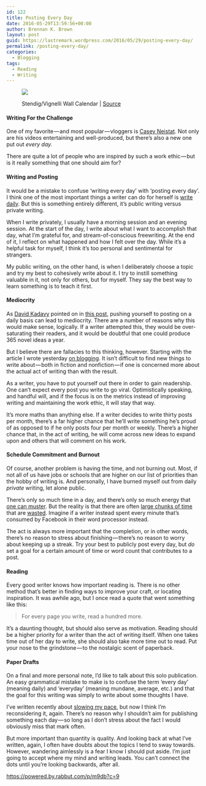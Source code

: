 ```yaml
---
id: 122
title: Posting Every Day
date: 2016-05-29T13:59:56+00:00
author: Brennan K. Brown
layout: post
guid: https://lastremark.wordpress.com/2016/05/29/posting-every-day/
permalink: /posting-every-day/
categories:
  - Blogging
tags:
  - Reading
  - Writing
---
```


<figure class="wp-caption"> 

<img data-width="1024" data-height="768" src="https://cdn-images-1.medium.com/max/2560/1*yoosKDRynWxHiHrB85mxtw.jpeg" /> <figcaption class="wp-caption-text">Stendig/Vignelli Wall Calendar | <a href="https://www.flickr.com/photos/abonamici/8314319704" target="_blank" rel="noopener noreferrer">Source</a></figcaption></figure> 

#### Writing For the Challenge

One of my favorite — and most popular — vloggers is <a href="https://www.youtube.com/user/caseyneistat" target="_blank" rel="noopener noreferrer">Casey Neistat</a>. Not only are his videos entertaining and well-produced, but there’s also a new one put out _every day._

There are quite a lot of people who are inspired by such a work ethic — but is it really something that one should aim for?

<!--more-->

#### Writing and Posting

<span>It</span> would be a mistake to confuse ‘writing every day’ with ‘posting every day’. I think one of the most important things a writer can do for herself is <a href="https://medium.com/everyday-essays/16-rules-of-journaling-i-ve-learned-after-5-years-2b70dbac4328#.mau6vlhq5" target="_blank" rel="noopener noreferrer">write daily</a>. But this is something entirely different, it’s public writing versus private writing.

When I write privately, I usually have a morning session and an evening session. At the start of the day, I write about what I want to accomplish that day, what I’m grateful for, and stream-of-conscious freewriting. At the end of it, I reflect on what happened and how I felt over the day. While it’s a helpful task for myself, I think it’s too personal and sentimental for strangers.

My public writing, on the other hand, is when I deliberately choose a topic and try my best to cohesively write about it. I try to instill something valuable in it, not only for others, but for myself. They say the best way to learn something is to teach it first.

#### Mediocrity

<span>As</span> <a href="https://medium.com/u/5377a93ef640" target="_blank" rel="noopener noreferrer">David Kadavy</a> pointed on in <a href="https://medium.com/@kadavy/why-you-shouldnt-write-500-words-a-day-56c3d2b4e1f2#.v9dfz62k3" target="_blank" rel="noopener noreferrer">this post</a>, pushing yourself to posting on a daily basis can lead to mediocrity. There are a number of reasons why this would make sense, logically. If a writer attempted this, they would be over-saturating their readers, and it would be doubtful that one could produce 365 novel ideas a year.

But I believe there are fallacies to this thinking, however. Starting with the article I wrote yesterday <a href="https://medium.com/everyday-essays/how-to-blog-379fb5eee26f" target="_blank" rel="noopener noreferrer">on blogging</a>. It isn’t difficult to find new things to write about — both in fiction and nonfiction — if one is concerned more about the actual act of writing than with the result.

As a writer, you have to put yourself out there in order to gain readership. One can’t expect every post you write to go viral. Optimistically speaking, and handful will, and if the focus is on the metrics instead of improving writing and maintaining the work ethic, it will stay that way.

It’s more maths than anything else. If a writer decides to write thirty posts per month, there’s a far higher chance that he’ll write something he’s proud of as opposed to if he only posts four per month or weekly. There’s a higher chance that, in the act of writing, he will come across new ideas to expand upon and others that will comment on his work.

#### Schedule Commitment and Burnout

<span>Of</span> course, another problem is having the time, and not burning out. Most, if not all of us have jobs or schools that are higher on our list of priorities than the hobby of writing is. And personally, I have burned myself out from daily _private_ writing, let alone public.

There’s only so much time in a day, and there’s only so much energy that <a href="https://medium.com/everyday-essays/our-finite-everything-8ed4d9d70a2f#.ns8k65w1n" target="_blank" rel="noopener noreferrer">one can muster</a>. But the reality is that there are often <a href="https://medium.com/everyday-essays/usage-of-wiggle-room-91cbaf335ead" target="_blank" rel="noopener noreferrer">large chunks of time</a> that are <a href="https://medium.com/everyday-essays/actually-matters-7561d31c18d#.8w5mezkej" target="_blank" rel="noopener noreferrer">wasted</a>. Imagine if a writer instead spent every minute that’s consumed by Facebook in their word processor instead.

The act is always more important that the completion, or in other words, there’s no reason to stress about finishing — there’s no reason to worry about keeping up a streak. Try your best to publicly post every day, but _do_ set a goal for a certain amount of time or word count that contributes to a post.

#### Reading

<span>E</span>very good writer knows how important reading is. There is no other method that’s better in finding ways to improve your craft, or locating inspiration. It was awhile ago, but I once read a quote that went something like this:

> For every page you write, read a hundred more.

It’s a daunting thought, but should also serve as motivation. Reading should be a higher priority for a writer than the act of writing itself. When one takes time out of her day to write, she should also take more time out to read. Put your nose to the grindstone — to the nostalgic scent of paperback.

#### Paper Drafts

<span>On</span> a final and more personal note, I’d like to talk about this solo publication. An easy grammatical mistake to make is to confuse the term ‘every day’ (meaning daily) and ‘everyday’ (meaning mundane, average, etc.) and that the goal for this writing was simply to write about some thoughts I have.

I’ve written recently about <a href="https://medium.com/everyday-essays/unregrettable-eba4a149371e#.f5bw2uxu2" target="_blank" rel="noopener noreferrer">slowing my pace</a>, but now I think I’m reconsidering it, again. There’s no reason why I shouldn’t aim for publishing something each day — so long as I don’t stress about the fact I would obviously miss that mark often.

But more important than quantity is quality. And looking back at what I’ve written, again, I often have doubts about the topics I tend to sway towards. However, wandering aimlessly is a fear I know I should put aside. I’m just going to accept where my mind and writing leads. You can’t connect the dots until you’re looking backwards, after all.

<https://powered.by.rabbut.com/p/m9db?c=9>